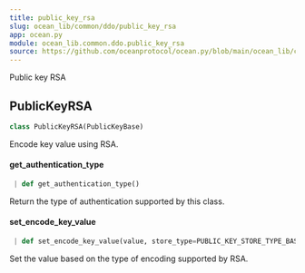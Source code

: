```yaml
---
title: public_key_rsa
slug: ocean_lib/common/ddo/public_key_rsa
app: ocean.py
module: ocean_lib.common.ddo.public_key_rsa
source: https://github.com/oceanprotocol/ocean.py/blob/main/ocean_lib/common/ddo/public_key_rsa.py
---
```

Public key RSA

## PublicKeyRSA

```python
class PublicKeyRSA(PublicKeyBase)
```

Encode key value using RSA.

#### get\_authentication\_type

```python
 | def get_authentication_type()
```

Return the type of authentication supported by this class.

#### set\_encode\_key\_value

```python
 | def set_encode_key_value(value, store_type=PUBLIC_KEY_STORE_TYPE_BASE64)
```

Set the value based on the type of encoding supported by RSA.

